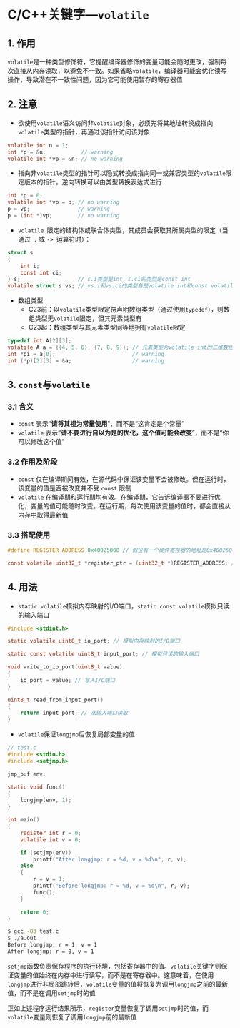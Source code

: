 # C/C++关键字—`volatile`

## 1. 作用

`volatile`是一种类型修饰符，它提醒编译器修饰的变量可能会随时更改，强制每次直接从内存读取，以避免不一致。如果省略`volatile`，编译器可能会优化读写操作，导致潜在不一致性问题，因为它可能使用暂存的寄存器值

## 2. 注意

+ 欲使用`volatile`语义访问非`volatile`对象，必须先将其地址转换成指向`volatile`类型的指针，再通过该指针访问该对象

```C
volatile int n = 1;
int *p = &n;           // warning
volatile int *vp = &n; // no warning
```

+ 指向非`volatile`类型的指针可以隐式转换成指向同一或兼容类型的`volatile`限定版本的指针。逆向转换可以由类型转换表达式进行

```C
int *p = 0;
volatile int *vp = p; // no warning
p = vp;               // warning
p = (int *)vp;        // no warning
```


+ `volatile `限定的结构体或联合体类型，其成员会获取其所属类型的限定（当通过` .` 或 `-> `运算符时）：

```C
struct s
{
    int i;
    const int ci;
} s;                  // s.i类型是int，s.ci的类型是const int
volatile struct s vs; // vs.i和vs.ci的类型各是volatile int和const volatile int
```

+ 数组类型
    + C23前：以`volatile`类型限定符声明数组类型（通过使用`typedef`），则数组类型无`volatile`限定，但其元素类型有
    + C23起：数组类型与其元素类型同等地拥有`volatile`限定

```C
typedef int A[2][3];
volatile A a = {{4, 5, 6}, {7, 8, 9}}; // 元素类型为volatile int的二维数组
int *pi = a[0];                        // warning
int (*p)[2][3] = &a;                   // warning
```

## 3. `const`与`volatile`

### 3.1 含义

- `const` 表示“**请将其视为常量使用**”，而不是“这肯定是个常量”
- `volatile` 表示“**请不要进行自以为是的优化，这个值可能会改变**”，而不是“你可以修改这个值”

### 3.2 作用及阶段

- `const` 仅在编译期间有效，在源代码中保证该变量不会被修改。但在运行时，该变量的值是否被改变并不受 `const` 限制
- `volatile` 在编译期和运行期均有效。在编译期，它告诉编译器不要进行优化，变量的值可能随时改变。在运行期，每次使用该变量的值时，都会直接从内存中取得最新值

### 3.3 搭配使用

```C
#define REGISTER_ADDRESS 0x40025000 // 假设有一个硬件寄存器的地址是0x40025000

const volatile uint32_t *register_ptr = (uint32_t *)REGISTER_ADDRESS; // 使用const和volatile来定义一个指向该寄存器的指针
```

## 4. 用法

+ `static volatile`模拟内存映射的I/O端口，`static const volatile`模拟只读的输入端口

```C
#include <stdint.h>

static volatile uint8_t io_port; // 模拟内存映射的I/O端口

static const volatile uint8_t input_port; // 模拟只读的输入端口

void write_to_io_port(uint8_t value)
{
    io_port = value; // 写入I/O端口
}

uint8_t read_from_input_port()
{
    return input_port; // 从输入端口读取
}
```

+ `volatile`保证`longjmp`后恢复局部变量的值

```C
// test.c
#include <stdio.h>
#include <setjmp.h>

jmp_buf env;

static void func()
{
    longjmp(env, 1);
}

int main()
{
    register int r = 0;
    volatile int v = 0;

    if (setjmp(env))
        printf("After longjmp: r = %d, v = %d\n", r, v);
    else
    {
        r = v = 1;
        printf("Before longjmp: r = %d, v = %d\n", r, v);
        func();
    }

    return 0;
}
```

```BASH
$ gcc -O3 test.c
$ ./a.out
Before longjmp: r = 1, v = 1
After longjmp: r = 0, v = 1
```

`setjmp`函数负责保存程序的执行环境，包括寄存器中的值。`volatile`关键字则保证变量的值始终在内存中进行读写，而不是在寄存器中。这意味着，在使用`longjmp`进行非局部跳转后，`volatile`变量的值将恢复为调用`longjmp`之前的最新值，而不是在调用`setjmp`时的值

正如上述程序运行结果所示，`register`变量恢复了调用`setjmp`时的值，而`volatile`变量则恢复了调用`longjmp`前的最新值

